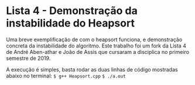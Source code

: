 # Lista 4 - Demonstração da instabilidade do Heapsort
Uma breve exemplificação de com o heapsort funciona, e demonstração concreta da instabilidade do algoritmo. Este trabalho foi um fork da Lista 4 de André Aben-athar e João de Assis que cursaram a disciplica no primeiro semestre de 2019.

A execução é simples, basta rodar as duas linhas de código mostradas abaixo no terminal:
`$ g++ Heapsort.cpp`
`$ ./a.out`